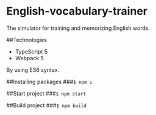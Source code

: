 # English-vocabulary-trainer
The simulator for training and memorizing English words.

##Technologies
- TypeScript 5
- Webpack 5

By using ES6 syntax.

##Installing packages
###`$ npm i`


##Start project
###`$ npm start`


##Build project
###`$ npm build`
